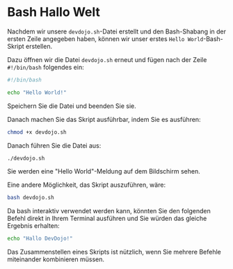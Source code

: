 # Bash Hallo Welt

Nachdem wir unsere `devdojo.sh`-Datei erstellt und den Bash-Shabang in der ersten Zeile angegeben haben, können wir unser erstes `Hello World`-Bash-Skript erstellen.

Dazu öffnen wir die Datei `devdojo.sh` erneut und fügen nach der Zeile `#!/bin/bash` folgendes ein:

```bash
#!/bin/bash

echo "Hello World!"
```

Speichern Sie die Datei und beenden Sie sie.

Danach machen Sie das Skript ausführbar, indem Sie es ausführen:

```bash
chmod +x devdojo.sh
```

Danach führen Sie die Datei aus:

```bash
./devdojo.sh
```

Sie werden eine "Hello World"-Meldung auf dem Bildschirm sehen.

Eine andere Möglichkeit, das Skript auszuführen, wäre:

```bash
bash devdojo.sh
```

Da bash interaktiv verwendet werden kann, könnten Sie den folgenden Befehl direkt in Ihrem Terminal ausführen und Sie würden das gleiche Ergebnis erhalten:

```bash
echo "Hallo DevDojo!"
```

Das Zusammenstellen eines Skripts ist nützlich, wenn Sie mehrere Befehle miteinander kombinieren müssen.
